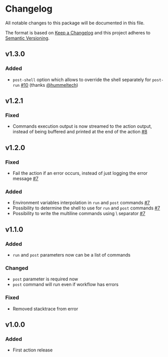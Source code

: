 # Changelog

All notable changes to this package will be documented in this file.

The format is based on [Keep a Changelog][keepachangelog] and this project adheres to [Semantic Versioning][semver].

## v1.3.0

### Added

- `post-shell` option which allows to override the shell separately for `post-run` [#10] (thanks [@hummeltech])

[#10]:https://github.com/gacts/run-and-post-run/pull/10
[@hummeltech]:https://github.com/hummeltech

## v1.2.1

### Fixed

- Commands execution output is now streamed to the action output, instead of being buffered and printed at the end of the action [#8]

[#8]:https://github.com/gacts/run-and-post-run/pull/8

## v1.2.0

### Fixed

- Fail the action if an error occurs, instead of just logging the error message [#7]

### Added

- Environment variables interpolation in `run` and `post` commands [#7]
- Possibility to determine the shell to use for `run` and `post` commands [#7]
- Possibility to write the multiline commands using \ separator [#7]

[#7]:https://github.com/gacts/run-and-post-run/pull/7

## v1.1.0

### Added

- `run` and `post` parameters now can be a list of commands

### Changed

- `post` parameter is required now
- `post` command will run even if workflow has errors

### Fixed

- Removed stacktrace from error

## v1.0.0

### Added

- First action release

[keepachangelog]:https://keepachangelog.com/en/1.0.0/
[semver]:https://semver.org/spec/v2.0.0.html
